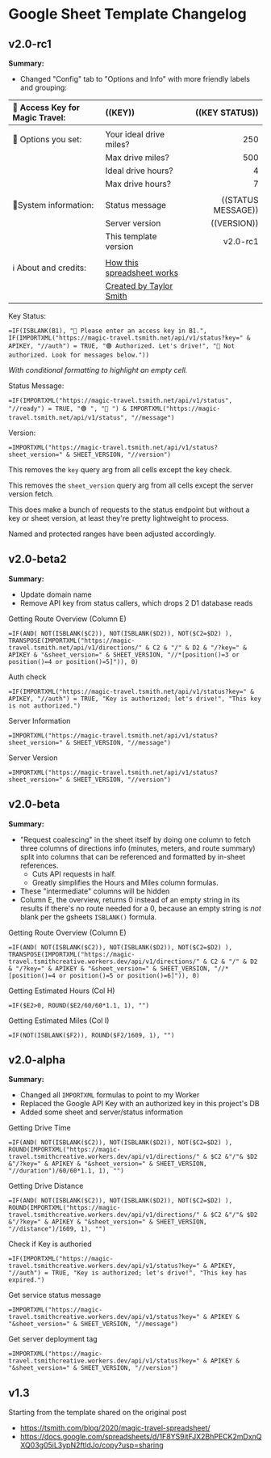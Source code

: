 # Google Sheet Template Changelog

## v2.0-rc1

**Summary:**

- Changed "Config" tab to "Options and Info" with more friendly labels and grouping:

| 🔑 Access Key for Magic Travel: | ((KEY)) | ((KEY STATUS)) |
|:---|:---|---:|
|  |  |  |
| 📝 Options you set: | Your ideal drive miles? | 250 |
|  | Max drive miles? | 500 |
|  | Ideal drive hours? | 4 |
|  | Max drive hours? | 7 |
|  |  |  |
| 🚦System information: | Status message | ((STATUS MESSAGE)) |
|  | Server version | ((VERSION)) |
|  | This template version | v2.0-rc1 |
|  |  |  |
| ℹ️ About and credits: | [How this spreadsheet works](https://tsmith.com/blog/2020/magic-travel-spreadsheet/?utm_source=travel-spreadsheet-template&utm_medium=website&utm_campaign=travel-spreadsheet-template) |  |
|  | [Created by Taylor Smith](https://tsmith.com/?utm_source=travel-spreadsheet-template&utm_medium=website&utm_campaign=travel-spreadsheet-template) |  |


Key Status:

```
=IF(ISBLANK(B1), "🔐 Please enter an access key in B1.", IF(IMPORTXML("https://magic-travel.tsmith.net/api/v1/status?key=" & APIKEY, "//auth") = TRUE, "🟢 Authorized. Let's drive!", "🔴 Not authorized. Look for messages below."))
```

_With conditional formatting to highlight an empty cell._

Status Message:

```
=IF(IMPORTXML("https://magic-travel.tsmith.net/api/v1/status", "//ready") = TRUE, "🟢 ", "🔴 ") & IMPORTXML("https://magic-travel.tsmith.net/api/v1/status", "//message")
```

Version:

```
=IMPORTXML("https://magic-travel.tsmith.net/api/v1/status?sheet_version=" & SHEET_VERSION, "//version")
```

This removes the `key` query arg from all cells except the key check.

This removes the `sheet_version` query arg from all cells except the server version fetch.

This does make a bunch of requests to the status endpoint but without a key or
sheet version, at least they're pretty lightweight to process.

Named and protected ranges have been adjusted accordingly.

## v2.0-beta2

**Summary:**

- Update domain name
- Remove API key from status callers, which drops 2 D1 database reads

Getting Route Overview (Column E)

```
=IF(AND( NOT(ISBLANK($C2)), NOT(ISBLANK($D2)), NOT($C2=$D2) ), TRANSPOSE(IMPORTXML("https://magic-travel.tsmith.net/api/v1/directions/" & C2 & "/" & D2 & "/?key=" & APIKEY & "&sheet_version=" & SHEET_VERSION, "//*[position()=3 or position()=4 or position()=5]")), 0)
```

Auth check

```
=IF(IMPORTXML("https://magic-travel.tsmith.net/api/v1/status?key=" & APIKEY, "//auth") = TRUE, "Key is authorized; let's drive!", "This key is not authorized.")
```

Server Information

```
=IMPORTXML("https://magic-travel.tsmith.net/api/v1/status?sheet_version=" & SHEET_VERSION, "//message")
```

Server Version

```
=IMPORTXML("https://magic-travel.tsmith.net/api/v1/status?sheet_version=" & SHEET_VERSION, "//version")
```


## v2.0-beta

**Summary:**

- "Request coalescing" in the sheet itself by doing one column to fetch three
  columns of directions info (minutes, meters, and route summary) split into
  columns that can be referenced and formatted by in-sheet references.
  - Cuts API requests in half.
  - Greatly simplifies the Hours and Miles column formulas.
- These "intermediate" columns will be hidden
- Column E, the overview, returns 0 instead of an empty string in its results if
  there's no route needed for a 0, because an empty string is _not_ blank per
  the gsheets `ISBLANK()` formula.

Getting Route Overview (Column E)

```
=IF(AND( NOT(ISBLANK($C2)), NOT(ISBLANK($D2)), NOT($C2=$D2) ), TRANSPOSE(IMPORTXML("https://magic-travel.tsmithcreative.workers.dev/api/v1/directions/" & C2 & "/" & D2 & "/?key=" & APIKEY & "&sheet_version=" & SHEET_VERSION, "//*[position()=4 or position()=5 or position()=6]")), 0)
```

Getting Estimated Hours (Col H)

```
=IF($E2>0, ROUND($E2/60/60*1.1, 1), "")
```

Getting Estimated Miles (Col I)

```
=IF(NOT(ISBLANK($F2)), ROUND($F2/1609, 1), "")
```

## v2.0-alpha

**Summary:**

- Changed all `IMPORTXML` formulas to point to my Worker
- Replaced the Google API Key with an authorized key in this project's DB
- Added some sheet and server/status information

Getting Drive Time

```
=IF(AND( NOT(ISBLANK($C2)), NOT(ISBLANK($D2)), NOT($C2=$D2) ), ROUND(IMPORTXML("https://magic-travel.tsmithcreative.workers.dev/api/v1/directions/" & $C2 &"/"& $D2 &"/?key=" & APIKEY & "&sheet_version=" & SHEET_VERSION, "//duration")/60/60*1.1, 1), "")
```

Getting Drive Distance

```
=IF(AND( NOT(ISBLANK($C2)), NOT(ISBLANK($D2)), NOT($C2=$D2) ), ROUND(IMPORTXML("https://magic-travel.tsmithcreative.workers.dev/api/v1/directions/" & $C2 &"/"& $D2 &"/?key=" & APIKEY & "&sheet_version=" & SHEET_VERSION, "//distance")/1609, 1), "")
```

Check if Key is authoried

```
=IF(IMPORTXML("https://magic-travel.tsmithcreative.workers.dev/api/v1/status?key=" & APIKEY, "//auth") = TRUE, "Key is authorized; let's drive!", "This key has expired.")
```

Get service status message

```
=IMPORTXML("https://magic-travel.tsmithcreative.workers.dev/api/v1/status?key=" & APIKEY & "&sheet_version=" & SHEET_VERSION, "//message")
```

Get server deployment tag

```
=IMPORTXML("https://magic-travel.tsmithcreative.workers.dev/api/v1/status?key=" & APIKEY & "&sheet_version=" & SHEET_VERSION, "//version")
```

## v1.3

Starting from the template shared on the original post

- https://tsmith.com/blog/2020/magic-travel-spreadsheet/
- https://docs.google.com/spreadsheets/d/1F8YS9itFJX2BhPECK2mDxnQXQ03g05iL3ypN2ftldJo/copy?usp=sharing
